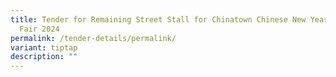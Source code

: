 ```yaml
---
title: Tender for Remaining Street Stall for Chinatown Chinese New Year Festive
  Fair 2024
permalink: /tender-details/permalink/
variant: tiptap
description: ""
---
```


